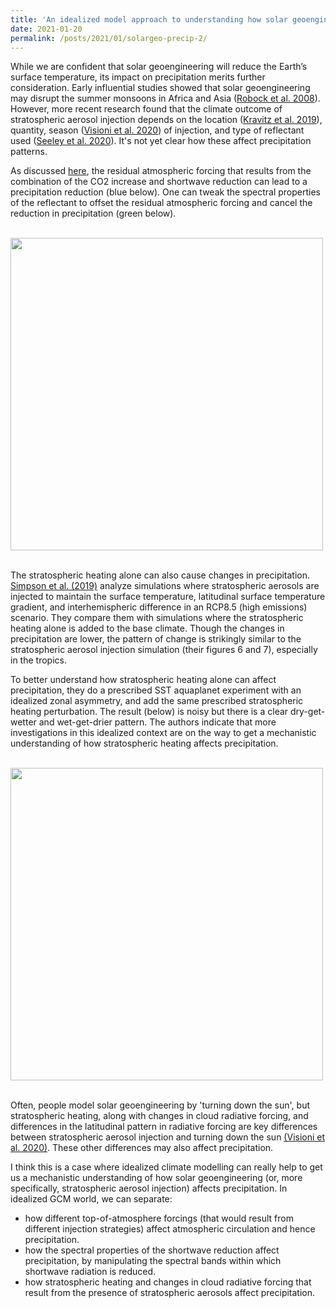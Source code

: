 ```yaml
---
title: 'An idealized model approach to understanding how solar geoengineering affects precipitation.'
date: 2021-01-20
permalink: /posts/2021/01/solargeo-precip-2/
---
```



While we are confident that solar geoengineering will reduce the Earth’s surface temperature, its impact on precipitation merits further consideration. Early influential studies showed that solar geoengineering may disrupt the summer monsoons in Africa and Asia ([Robock et al. 2008](https://agupubs.onlinelibrary.wiley.com/doi/full/10.1029/2008JD010050)). However, more recent research found that the climate outcome of stratospheric aerosol injection depends on the location ([Kravitz et al. 2019](https://agupubs.onlinelibrary.wiley.com/doi/abs/10.1029/2019JD030329)), quantity, season ([Visioni et al. 2020](https://agupubs.onlinelibrary.wiley.com/doi/abs/10.1029/2020GL088337)) of injection, and type of reflectant used ([Seeley et al. 2020](https://agupubs.onlinelibrary.wiley.com/doi/abs/10.1029/2020GL090876)). It's not yet clear how these affect precipitation patterns.

As discussed [here](https://matthewjhenry.github.io/posts/2020/11/solargeo-precip/), the residual atmospheric forcing that results from the combination of the CO2 increase and shortwave reduction can lead to a precipitation reduction (blue below). One can tweak the spectral properties of the reflectant to offset the residual atmospheric forcing and cancel the reduction in precipitation (green below).

<br/>
<div style="text-align:center;valign:center"><img src="https://matthewjhenry.github.io/images/seeley_fig4.png" alt="" style="display: block; width: 500px; height: auto;"></div>
<br/>

The stratospheric heating alone can also cause changes in precipitation. [Simpson et al. (2019)](https://agupubs.onlinelibrary.wiley.com/doi/10.1029/2019JD031093#jgrd55874-fig-0016) analyze simulations where stratospheric aerosols are injected to maintain the surface temperature, latitudinal surface temperature gradient, and interhemispheric difference in an RCP8.5 (high emissions) scenario. They compare them with simulations where the stratospheric heating alone is added to the base climate. Though the changes in precipitation are lower, the pattern of change is strikingly similar to the stratospheric aerosol injection simulation (their figures 6 and 7), especially in the tropics.

To better understand how stratospheric heating alone can affect precipitation, they do a prescribed SST aquaplanet experiment with an idealized zonal asymmetry, and add the same prescribed stratospheric heating perturbation. The result (below) is noisy but there is a clear dry-get-wetter and wet-get-drier pattern. The authors indicate that more investigations in this idealized context are on the way to get a mechanistic understanding of how stratospheric heating affects precipitation.

<br/>
<div style="text-align:center;valign:center"><img src="https://matthewjhenry.github.io/images/SRM_precip_strat.jpg" alt="" style="display: block; width: 500px; height: auto;"></div>
<br/>

Often, people model solar geoengineering by 'turning down the sun', but stratospheric heating, along with changes in cloud radiative forcing, and differences in the latitudinal pattern in radiative forcing are key differences between stratospheric aerosol injection and turning down the sun [(Visioni et al. 2020)](https://www.essoar.org/doi/10.1002/essoar.10504448.1). These other differences may also affect precipitation.

I think this is a case where idealized climate modelling can really help to get us a mechanistic understanding of how solar geoengineering (or, more specifically, stratospheric aerosol injection) affects precipitation. In idealized GCM world, we can separate:
- how different top-of-atmosphere forcings (that would result from different injection strategies) affect atmospheric circulation and hence precipitation.
- how the spectral properties of the shortwave reduction affect precipitation, by manipulating the spectral bands within which shortwave radiation is reduced.
- how stratospheric heating and changes in cloud radiative forcing that result from the presence of stratospheric aerosols affect precipitation.